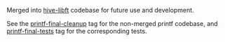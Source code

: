 Merged into [hive-libft](https://github.com/Mitalie/hive-libft/) codebase for future use and development.

See the [printf-final-cleanup](https://github.com/Mitalie/hive-libft/tree/printf-final-cleanup) tag for the non-merged printf codebase,
and [printf-final-tests](https://github.com/Mitalie/hive-libft/tree/printf-final-tests) tag for the corresponding tests.
